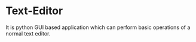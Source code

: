 # Text-Editor
 It is python GUI based application which can perform basic operations of a normal text editor.
